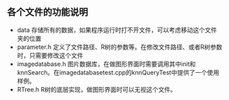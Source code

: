 ## 各个文件的功能说明
- data  存储所有的数据，如果程序运行时打不开文件，可以考虑移动这个文件夹的位置
- parameter.h 定义了文件路径、R树的参数等。在修改文件路径、或者R树参数时，只需要修改这个文件
- imagedatabase.h 图片数据库，在做图形界面时需要调用其中init和knnSearch。在imagedatabasetest.cpp的knnQueryTest中提供了一个使用样例。
- RTree.h R树的底层实现，做图形界面时可以无视这个文件。

